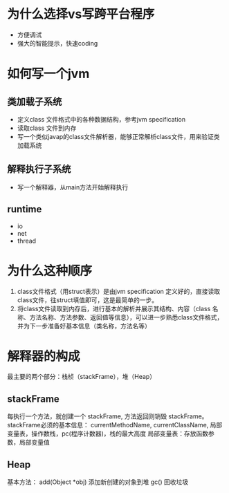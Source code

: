 # 为什么选择vs写跨平台程序
* 方便调试
* 强大的智能提示，快速coding

# 如何写一个jvm
## 类加载子系统
* 定义class 文件格式中的各种数据结构，参考jvm specification
* 读取class 文件到内存
* 写一个类似javap的class文件解析器，能够正常解析class文件，用来验证类加载系统

## 解释执行子系统
* 写一个解释器，从main方法开始解释执行

## runtime 
* io 
* net
* thread

# 为什么这种顺序
1. class文件格式（用struct表示）是由jvm specification 定义好的，直接读取class文件，往struct填值即可，这是最简单的一步。
2. 将class文件读取到内存后，进行基本的解析并展示其结构、内容（class 名称、方法名称、方法参数、返回值等信息），可以进一步熟悉class文件格式，并为下一步准备好基本信息（类名称，方法名等）

# 解释器的构成
最主要的两个部分：栈桢（stackFrame），堆（Heap）

## stackFrame
每执行一个方法，就创建一个 stackFrame, 方法返回则销毁 stackFrame。
stackFrame必须的基本信息： currentMethodName, currentClassName, 局部变量表，操作数栈，pc(程序计数器)，栈的最大高度
局部变量表：存放函数参数，局部变量值

## Heap
基本方法： 
add(Object *obj)  添加新创建的对象到堆
gc()              回收垃圾



